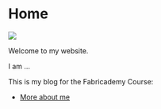 # Home

![](http://placehold.it/1024x300)


Welcome to my website. 

I am ...

This is my blog for the Fabricademy Course:

- [More about me](about.md)

